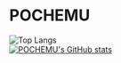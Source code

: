 # POCHEMU
![Top Langs](https://github-readme-stats-seven-delta-79.vercel.app/api/top-langs/?username=igneh&layout=compact&theme=transparent)
\
[![POCHEMU's GitHub stats](https://github-readme-stats.vercel.app/api?username=igneh&theme=transparent&show_icons=true)](https://github.com/anuraghazra/github-readme-stats)
